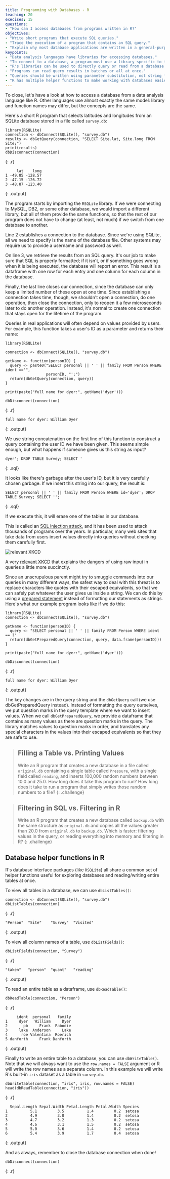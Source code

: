 ```yaml
---
title: Programming with Databases - R
teaching: 20
execises: 15
questions:
- "How can I access databases from programs written in R?"
objectives:
- "Write short programs that execute SQL queries."
- "Trace the execution of a program that contains an SQL query."
- "Explain why most database applications are written in a general-purpose language rather than in SQL."
keypoints:
- "Data analysis languages have libraries for accessing databases."
- "To connect to a database, a program must use a library specific to that database manager."
- "R's libraries can be used to directly query or read from a database."
- "Programs can read query results in batches or all at once."
- "Queries should be written using parameter substitution, not string formatting."
- "R has multiple helper functions to make working with databases easier."
---
```


To close,
let's have a look at how to access a database from
a data analysis language like R.
Other languages use almost exactly the same model:
library and function names may differ,
but the concepts are the same.

Here's a short R program that selects latitudes and longitudes
from an SQLite database stored in a file called `survey.db`:

~~~
library(RSQLite)
connection <- dbConnect(SQLite(), "survey.db")
results <- dbGetQuery(connection, "SELECT Site.lat, Site.long FROM Site;")
print(results)
dbDisconnect(connection)
~~~
{: .r}
~~~
     lat    long
1 -49.85 -128.57
2 -47.15 -126.72
3 -48.87 -123.40
~~~
{: .output}

The program starts by importing the `RSQLite` library.
If we were connecting to MySQL, DB2, or some other database,
we would import a different library,
but all of them provide the same functions,
so that the rest of our program does not have to change
(at least, not much)
if we switch from one database to another.

Line 2 establishes a connection to the database.
Since we're using SQLite,
all we need to specify is the name of the database file.
Other systems may require us to provide a username and password as well.

On line 3, we retrieve the results from an SQL query.
It's our job to make sure that SQL is properly formatted;
if it isn't,
or if something goes wrong when it is being executed,
the database will report an error.
This result is a dataframe with one row for each entry and one column for each column in the database.

Finally, the last line closes our connection,
since the database can only keep a limited number of these open at one time.
Since establishing a connection takes time,
though,
we shouldn't open a connection,
do one operation,
then close the connection,
only to reopen it a few microseconds later to do another operation.
Instead,
it's normal to create one connection that stays open for the lifetime of the program.

Queries in real applications will often depend on values provided by users.
For example,
this function takes a user's ID as a parameter and returns their name:

~~~
library(RSQLite)

connection <- dbConnect(SQLite(), "survey.db")

getName <- function(personID) {
  query <- paste0("SELECT personal || ' ' || family FROM Person WHERE ident =='",
                  personID, "';")
  return(dbGetQuery(connection, query))
}

print(paste("full name for dyer:", getName('dyer')))

dbDisconnect(connection)
~~~
{: .r}
~~~ 
full name for dyer: William Dyer
~~~
{: .output}

We use string concatenation on the first line of this function
to construct a query containing the user ID we have been given.
This seems simple enough,
but what happens if someone gives us this string as input?

~~~ 
dyer'; DROP TABLE Survey; SELECT '
~~~
{: .sql}

It looks like there's garbage after the user's ID,
but it is very carefully chosen garbage.
If we insert this string into our query,
the result is:

~~~ 
SELECT personal || ' ' || family FROM Person WHERE id='dyer'; DROP TABLE Survey; SELECT '';
~~~
{: .sql}

If we execute this,
it will erase one of the tables in our database.

This is called an [SQL injection attack](reference.html#sql-injection-attack),
and it has been used to attack thousands of programs over the years.
In particular,
many web sites that take data from users insert values directly into queries
without checking them carefully first.

![relevant XKCD](https://imgs.xkcd.com/comics/exploits_of_a_mom.png)
 
A very [relevant XKCD](https://xkcd.com/327/) that explains the dangers of using raw input in queries a little more succinctly.

Since an unscrupulous parent might try to smuggle commands into our queries in many different ways,
the safest way to deal with this threat is
to replace characters like quotes with their escaped equivalents,
so that we can safely put whatever the user gives us inside a string.
We can do this by using a [prepared statement](reference.html#prepared-statement)
instead of formatting our statements as strings.
Here's what our example program looks like if we do this:

~~~ 
library(RSQLite)
connection <- dbConnect(SQLite(), "survey.db")

getName <- function(personID) {
  query <- "SELECT personal || ' ' || family FROM Person WHERE ident == ?"
  return(dbGetPreparedQuery(connection, query, data.frame(personID)))
}

print(paste("full name for dyer:", getName('dyer')))

dbDisconnect(connection)
~~~
{: .r}
~~~ 
full name for dyer: William Dyer
~~~
{: .output}

The key changes are in the query string and the `dbGetQuery` call (we use dbGetPreparedQuery instead).
Instead of formatting the query ourselves,
we put question marks in the query template where we want to insert values.
When we call `dbGetPreparedQuery`,
we provide a dataframe
that contains as many values as there are question marks in the query.
The library matches values to question marks in order,
and translates any special characters in the values
into their escaped equivalents
so that they are safe to use.

> ## Filling a Table vs. Printing Values 
>
> Write an R program that creates a new database in a file called
> `original.db` containing a single table called `Pressure`, with a
> single field called `reading`, and inserts 100,000 random numbers
> between 10.0 and 25.0.  How long does it take this program to run?
> How long does it take to run a program that simply writes those
> random numbers to a file?
{: .challenge}

> ## Filtering in SQL vs. Filtering in R
>
> Write an R program that creates a new database called
> `backup.db` with the same structure as `original.db` and copies all
> the values greater than 20.0 from `original.db` to `backup.db`.
> Which is faster: filtering values in the query, or reading
> everything into memory and filtering in R?
{: .challenge}

## Database helper functions in R

R's database interface packages (like `RSQLite`) all share 
a common set of helper functions useful for exploring databases and 
reading/writing entire tables at once.

To view all tables in a database, we can use `dbListTables()`:
~~~ 
connection <- dbConnect(SQLite(), "survey.db")
dbListTables(connection)
~~~
{: .r}
~~~
"Person"  "Site"    "Survey"  "Visited"
~~~
{: .output}


To view all column names of a table, use `dbListFields()`:
~~~
dbListFields(connection, "Survey")
~~~
{: .r}
~~~
"taken"   "person"  "quant"   "reading"
~~~
{: .output}


To read an entire table as a dataframe, use `dbReadTable()`:
~~~
dbReadTable(connection, "Person")
~~~
{: .r}
~~~
     ident  personal   family
1     dyer   William     Dyer
2       pb     Frank  Pabodie
3     lake  Anderson     Lake
4      roe Valentina  Roerich
5 danforth     Frank Danforth
~~~
{: .output}


Finally to write an entire table to a database, you can use `dbWriteTable()`. 
Note that we will always want to use the `row.names = FALSE` argument or R 
will write the row names as a separate column. 
In this example we will write R's built-in `iris` dataset as a table in `survey.db`.
~~~
dbWriteTable(connection, "iris", iris, row.names = FALSE)
head(dbReadTable(connection, "iris"))
~~~
{: .r}
~~~
  Sepal.Length Sepal.Width Petal.Length Petal.Width Species
1          5.1         3.5          1.4         0.2  setosa
2          4.9         3.0          1.4         0.2  setosa
3          4.7         3.2          1.3         0.2  setosa
4          4.6         3.1          1.5         0.2  setosa
5          5.0         3.6          1.4         0.2  setosa
6          5.4         3.9          1.7         0.4  setosa
~~~
{: .output}

And as always, remember to close the database connection when done!
~~~
dbDisconnect(connection)
~~~
{: .r}

